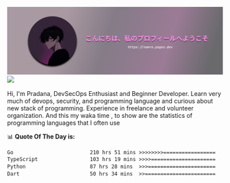 ![banner](.github/profile-markdown.png)
<img src="https://user-images.githubusercontent.com/73097560/115834477-dbab4500-a447-11eb-908a-139a6edaec5c.gif"></p>

Hi, I'm Pradana, DevSecOps Enthusiast and Beginner Developer. Learn very much of devops, security, and programming language and curious about new stack of programming. Experience in freelance and volunteer organization. And this my waka time , to show are the statistics of programming languages that I often use

📊 **Quote Of The Day is:**
<!--START_SECTION:waka-->

```txt
Go                         210 hrs 51 mins >>>>>>>>=================   32.46 %
TypeScript                 103 hrs 19 mins >>>>=====================   15.91 %
Python                     87 hrs 28 mins  >>>======================   13.47 %
Dart                       50 hrs 34 mins  >>=======================   07.79 %
```

<!--END_SECTION:waka-->
